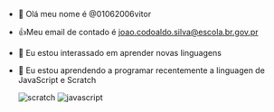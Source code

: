 - 👋 Olá meu nome é @01062006vitor
- :+1:Meu email de contado é joao.codoaldo.silva@escola.br.gov.pr
- 👀 Eu estou interassado em aprender novas linguagens
- 🌱 Eu estou aprendendo a programar recentemente a linguagen de JavaScript e Scratch


   ![scratch](https://img.shields.io/badge/Scratch-4D97FF?style=for-the-badge&logo=Scratch&logoColor=white)
   ![javascript](https://img.shields.io/badge/JavaScript-323330?style=for-the-badge&logo=javascript&logoColor=F7DF1E)
